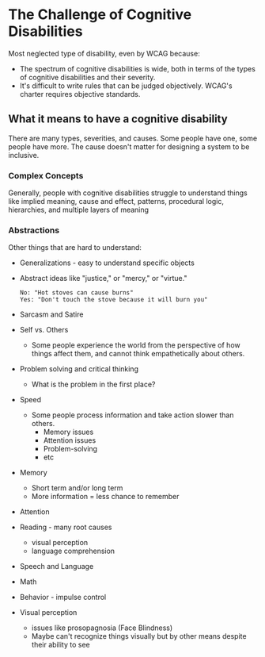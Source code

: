 # The Challenge of Cognitive Disabilities

Most neglected type of disability, even by WCAG because:
- The spectrum of cognitive disabilities is wide, both in terms of the types of cognitive disabilities and their severity.
- It's difficult to write rules that can be judged objectively. WCAG's charter requires objective standards.

## What it means to have a cognitive disability

There are many types, severities, and causes. Some people have one, some people have more. The cause doesn't matter for designing a system to be inclusive.

### Complex Concepts

Generally, people with cognitive disabilities struggle to understand things like implied meaning, cause and effect, patterns, procedural logic, hierarchies, and multiple layers of meaning

### Abstractions

Other things that are hard to understand:

- Generalizations - easy to understand specific objects
- Abstract ideas like "justice," or "mercy," or "virtue."
  ```
  No: "Hot stoves can cause burns"
  Yes: "Don't touch the stove because it will burn you"
  ```

- Sarcasm and Satire
- Self vs. Others
  - Some people experience the world from the perspective of how things affect them, and cannot think empathetically about others.
- Problem solving and critical thinking
  - What is the problem in the first place?
- Speed
  - Some people process information and take action slower than others.
    - Memory issues
    - Attention issues
    - Problem-solving
    - etc
- Memory
  - Short term and/or long term
  - More information = less chance to remember
- Attention
- Reading - many root causes
  - visual perception
  - language comprehension
- Speech and Language
- Math
- Behavior - impulse control
- Visual perception
  - issues like prosopagnosia (Face Blindness)
  - Maybe can't recognize things visually but by other means despite their ability to see